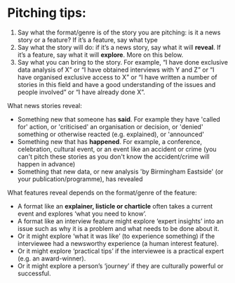 # Pitching tips:

1. Say what the format/genre is of the story you are pitching: is it a news story or a feature? If it’s a feature, say what type
2. Say what the story will do: if it’s a news story, say what it will **reveal**. If it’s a feature, say what it will **explore**. More on this below.
3. Say what you can bring to the story. For example, “I have done exclusive data analysis of X” or “I have obtained interviews with Y and Z” or “I have organised exclusive access to X” or “I have written a number of stories in this field and have a good understanding of the issues and people involved” or “I have already done X”.

What news stories reveal:
  * Something new that someone has **said**. For example they have 'called for' action, or 'criticised' an organisation or decision, or 'denied' something or otherwise reacted (e.g. explained), or 'announced'
  * Something new that has **happened**. For example, a conference, celebration, cultural event, or an event like an accident or crime (you can't pitch these stories as you don't know the accident/crime will happen in advance) 
  * Something that new data, or new analysis 'by Birmingham Eastside' (or your publication/programme), has revealed 

What features reveal depends on the format/genre of the feature:
* A format like an **explainer, listicle or charticle** often takes a current event and explores ‘what you need to know’.
* A format like an interview feature might explore ‘expert insights’ into an issue such as why it is a problem and what needs to be done about it.
* Or it might explore ‘what it was like’ (to experience something) if the interviewee had a newsworthy experience (a human interest feature).
* Or it might explore ‘practical tips’ if the interviewee is a practical expert (e.g. an award-winner).
* Or it might explore a person’s ‘journey’ if they are culturally powerful or successful. 
